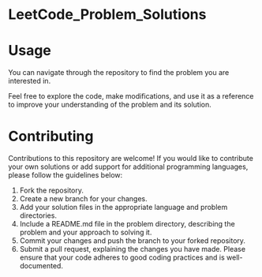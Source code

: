 # LeetCode_Problem_Solutions

# Usage
You can navigate through the repository to find the problem you are interested in.

Feel free to explore the code, make modifications, and use it as a reference to improve your understanding of the problem and its solution.

# Contributing
Contributions to this repository are welcome! If you would like to contribute your own solutions or add support for additional programming languages, please follow the guidelines below:

1. Fork the repository.
2. Create a new branch for your changes.
3. Add your solution files in the appropriate language and problem directories.
4. Include a README.md file in the problem directory, describing the problem and your approach to solving it.
5. Commit your changes and push the branch to your forked repository.
6. Submit a pull request, explaining the changes you have made.
Please ensure that your code adheres to good coding practices and is well-documented.
